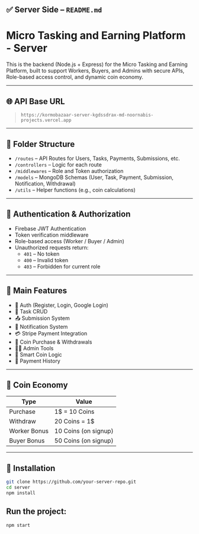## ✅ **Server Side – `README.md`**

# Micro Tasking and Earning Platform - Server

This is the backend (Node.js + Express) for the Micro Tasking and Earning Platform, built to support Workers, Buyers, and Admins with secure APIs, Role-based access control, and dynamic coin economy.

---

## 🌐 API Base URL

> `https://kormobazaar-server-kgdssdrax-md-noornabis-projects.vercel.app`

---

## 📁 Folder Structure

- `/routes` – API Routes for Users, Tasks, Payments, Submissions, etc.
- `/controllers` – Logic for each route
- `/middlewares` – Role and Token authorization
- `/models` – MongoDB Schemas (User, Task, Payment, Submission, Notification, Withdrawal)
- `/utils` – Helper functions (e.g., coin calculations)

---

## 🔐 Authentication & Authorization

- Firebase JWT Authentication
- Token verification middleware
- Role-based access (Worker / Buyer / Admin)
- Unauthorized requests return:
  - `401` – No token
  - `400` – Invalid token
  - `403` – Forbidden for current role

---

## 🔧 Main Features

- 🔐 Auth (Register, Login, Google Login)
- 📄 Task CRUD
- 📤 Submission System
- 📢 Notification System
- 💳 Stripe Payment Integration
- 💸 Coin Purchase & Withdrawals
- 🧑‍⚖️ Admin Tools
- 🧮 Smart Coin Logic
- 🧾 Payment History

---

## 🧠 Coin Economy

| Type    | Value                |
|---------|----------------------|
| Purchase | 1$ = 10 Coins       |
| Withdraw | 20 Coins = 1$       |
| Worker Bonus | 10 Coins (on signup) |
| Buyer Bonus | 50 Coins (on signup) |

---

## 🔧 Installation

```bash
git clone https://github.com/your-server-repo.git
cd server
npm install

```

## Run the project:

```bash
npm start

```